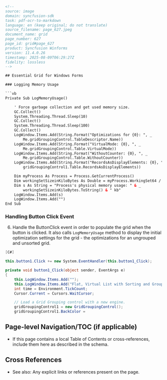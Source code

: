 ```html
<!-- 
source: image
domain: syncfusion-sdk
task: pdf-ocr-to-markdown
language: en (keep original; do not translate)
source_filename: page_627.jpeg
document_name: grid
page_number: 627
page_id: grid#page_627
product: Syncfusion Winforms
version: 11.4.0.26
timestamp: 2025-08-09T06:29:27Z
fidelity: lossless
-->

## Essential Grid for Windows Forms

### Logging Memory Usage

```vb
Private Sub LogMemoryUsage()

    ' Force garbage collection and get used memory size.
    GC.Collect()
    System.Threading.Thread.Sleep(10)
    GC.Collect()
    System.Threading.Thread.Sleep(100)
    GC.Collect()
    LogWindow.Items.Add(String.Format("Optimizations for {0}: ", _
        Me.gridGroupingControl.TableDescriptor.Name))
    LogWindow.Items.Add(String.Format("VirtualMode: {0}, ", _
        Me.gridGroupingControl.Table.VirtualMode))
    LogWindow.Items.Add(String.Format("WithoutCounter: {0}, ", _
        Me.gridGroupingControl.Table.WithoutCounter))
    LogWindow.Items.Add(String.Format("RecordsAsDisplayElements: {0}, ", _
        gridGroupingControl1.Table.RecordsAsDisplayElements))

    Dim myProcess As Process = Process.GetCurrentProcess()
    Dim workingSetSizeinKiloBytes As Double = myProcess.WorkingSet64 / 1000
    Dim s As String = "Process's physical memory usage: " & _
        workingSetSizeinKiloBytes.ToString() & " kb"
    LogWindow.Items.Add(s)
    LogWindow.Items.Add("")
End Sub
```

### Handling Button Click Event

6. Handle the ButtonClick event in order to populate the grid when the button is clicked. It also calls `LogMemoryUsage` method to display the initial optimization settings for the grid - the optimizations for an ungrouped and unsorted grid.

```csharp
[C#]

this.button1.Click += new System.EventHandler(this.button1_Click);

private void button1_Click(object sender, EventArgs e)
{
    this.LogWindow.Items.Add("");
    this.LogWindow.Items.Add("Flat, Virtual List with Sorting and Grouping Enabled.");
    int time = Environment.TickCount;
    Cursor.Current = Cursors.WaitCursor;

    // Load a Grid Grouping control with a new engine.
    gridGroupingControl1 = new GridGroupingControl();
    gridGroupingControl1.BackColor =
```

## Page-level Navigation/TOC (if applicable)
- If this page contains a local Table of Contents or cross-references, include them here as described in the schema.

## Cross References
- See also: Any explicit links or references present on the page.

<!-- tags: [grid, windowsforms, optimization, memoryusage, log, eventhandler, grouping, list, sort] keywords: [gridgroupingcontrol, virtualmode, withoutcounter, recordsasdisplayelements, workingsetsize, environtickcount, cursors] -->
```